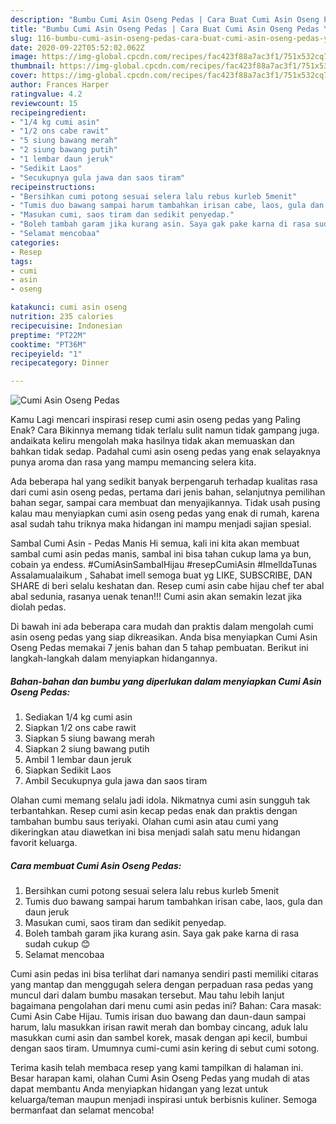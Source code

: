 ```yaml
---
description: "Bumbu Cumi Asin Oseng Pedas | Cara Buat Cumi Asin Oseng Pedas Yang Enak dan Simpel"
title: "Bumbu Cumi Asin Oseng Pedas | Cara Buat Cumi Asin Oseng Pedas Yang Enak dan Simpel"
slug: 116-bumbu-cumi-asin-oseng-pedas-cara-buat-cumi-asin-oseng-pedas-yang-enak-dan-simpel
date: 2020-09-22T05:52:02.062Z
image: https://img-global.cpcdn.com/recipes/fac423f88a7ac3f1/751x532cq70/cumi-asin-oseng-pedas-foto-resep-utama.jpg
thumbnail: https://img-global.cpcdn.com/recipes/fac423f88a7ac3f1/751x532cq70/cumi-asin-oseng-pedas-foto-resep-utama.jpg
cover: https://img-global.cpcdn.com/recipes/fac423f88a7ac3f1/751x532cq70/cumi-asin-oseng-pedas-foto-resep-utama.jpg
author: Frances Harper
ratingvalue: 4.2
reviewcount: 15
recipeingredient:
- "1/4 kg cumi asin"
- "1/2 ons cabe rawit"
- "5 siung bawang merah"
- "2 siung bawang putih"
- "1 lembar daun jeruk"
- "Sedikit Laos"
- "Secukupnya gula jawa dan saos tiram"
recipeinstructions:
- "Bersihkan cumi potong sesuai selera lalu rebus kurleb 5menit"
- "Tumis duo bawang sampai harum tambahkan irisan cabe, laos, gula dan daun jeruk"
- "Masukan cumi, saos tiram dan sedikit penyedap."
- "Boleh tambah garam jika kurang asin. Saya gak pake karna di rasa sudah cukup 😊"
- "Selamat mencobaa"
categories:
- Resep
tags:
- cumi
- asin
- oseng

katakunci: cumi asin oseng 
nutrition: 235 calories
recipecuisine: Indonesian
preptime: "PT22M"
cooktime: "PT36M"
recipeyield: "1"
recipecategory: Dinner

---
```



![Cumi Asin Oseng Pedas](https://img-global.cpcdn.com/recipes/fac423f88a7ac3f1/751x532cq70/cumi-asin-oseng-pedas-foto-resep-utama.jpg)

Kamu Lagi mencari inspirasi resep cumi asin oseng pedas yang Paling Enak? Cara Bikinnya memang tidak terlalu sulit namun tidak gampang juga. andaikata keliru mengolah maka hasilnya tidak akan memuaskan dan bahkan tidak sedap. Padahal cumi asin oseng pedas yang enak selayaknya punya aroma dan rasa yang mampu memancing selera kita.

Ada beberapa hal yang sedikit banyak berpengaruh terhadap kualitas rasa dari cumi asin oseng pedas, pertama dari jenis bahan, selanjutnya pemilihan bahan segar, sampai cara membuat dan menyajikannya. Tidak usah pusing kalau mau menyiapkan cumi asin oseng pedas yang enak di rumah, karena asal sudah tahu triknya maka hidangan ini mampu menjadi sajian spesial.

Sambal Cumi Asin - Pedas Manis Hi semua, kali ini kita akan membuat sambal cumi asin pedas manis, sambal ini bisa tahan cukup lama ya bun, cobain ya endess. #CumiAsinSambalHijau #resepCumiAsin #ImelldaTunas Assalamualaikum , Sahabat imell semoga buat yg LIKE, SUBSCRIBE, DAN SHARE di beri selalu keshatan dan. Resep cumi asin cabe hijau chef ter abal abal sedunia, rasanya uenak tenan!!! Cumi asin akan semakin lezat jika diolah pedas.


Di bawah ini ada beberapa cara mudah dan praktis dalam mengolah cumi asin oseng pedas yang siap dikreasikan. Anda bisa menyiapkan Cumi Asin Oseng Pedas memakai 7 jenis bahan dan 5 tahap pembuatan. Berikut ini langkah-langkah dalam menyiapkan hidangannya.

<!--inarticleads1-->

##### Bahan-bahan dan bumbu yang diperlukan dalam menyiapkan Cumi Asin Oseng Pedas:

1. Sediakan 1/4 kg cumi asin
1. Siapkan 1/2 ons cabe rawit
1. Siapkan 5 siung bawang merah
1. Siapkan 2 siung bawang putih
1. Ambil 1 lembar daun jeruk
1. Siapkan Sedikit Laos
1. Ambil Secukupnya gula jawa dan saos tiram


Olahan cumi memang selalu jadi idola. Nikmatnya cumi asin sungguh tak terbantahkan. Resep cumi asin kecap pedas enak dan praktis dengan tambahan bumbu saus teriyaki. Olahan cumi asin atau cumi yang dikeringkan atau diawetkan ini bisa menjadi salah satu menu hidangan favorit keluarga. 

<!--inarticleads2-->

##### Cara membuat Cumi Asin Oseng Pedas:

1. Bersihkan cumi potong sesuai selera lalu rebus kurleb 5menit
1. Tumis duo bawang sampai harum tambahkan irisan cabe, laos, gula dan daun jeruk
1. Masukan cumi, saos tiram dan sedikit penyedap.
1. Boleh tambah garam jika kurang asin. Saya gak pake karna di rasa sudah cukup 😊
1. Selamat mencobaa


Cumi asin pedas ini bisa terlihat dari namanya sendiri pasti memiliki citaras yang mantap dan menggugah selera dengan perpaduan rasa pedas yang muncul dari dalam bumbu masakan tersebut. Mau tahu lebih lanjut bagaimana pengolahan dari menu cumi asin pedas ini? Bahan: Cara masak: Cumi Asin Cabe Hijau. Tumis irisan duo bawang dan daun-daun sampai harum, lalu masukkan irisan rawit merah dan bombay cincang, aduk lalu masukkan cumi asin dan sambel korek, masak dengan api kecil, bumbui dengan saos tiram. Umumnya cumi-cumi asin kering di sebut cumi sotong. 

Terima kasih telah membaca resep yang kami tampilkan di halaman ini. Besar harapan kami, olahan Cumi Asin Oseng Pedas yang mudah di atas dapat membantu Anda menyiapkan hidangan yang lezat untuk keluarga/teman maupun menjadi inspirasi untuk berbisnis kuliner. Semoga bermanfaat dan selamat mencoba!
